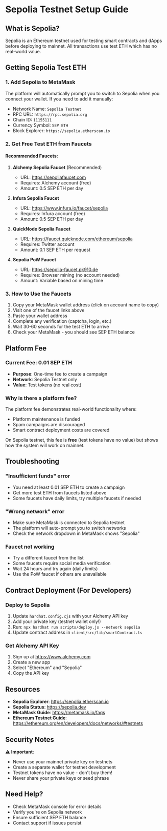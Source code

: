 # Sepolia Testnet Setup Guide

## What is Sepolia?
Sepolia is an Ethereum testnet used for testing smart contracts and dApps before deploying to mainnet. All transactions use test ETH which has no real-world value.

## Getting Sepolia Test ETH

### 1. Add Sepolia to MetaMask
The platform will automatically prompt you to switch to Sepolia when you connect your wallet. If you need to add it manually:

- Network Name: `Sepolia Testnet`
- RPC URL: `https://rpc.sepolia.org`
- Chain ID: `11155111`
- Currency Symbol: `SEP ETH`
- Block Explorer: `https://sepolia.etherscan.io`

### 2. Get Free Test ETH from Faucets

#### Recommended Faucets:
1. **Alchemy Sepolia Faucet** (Recommended)
   - URL: https://sepoliafaucet.com
   - Requires: Alchemy account (free)
   - Amount: 0.5 SEP ETH per day

2. **Infura Sepolia Faucet**
   - URL: https://www.infura.io/faucet/sepolia
   - Requires: Infura account (free)
   - Amount: 0.5 SEP ETH per day

3. **QuickNode Sepolia Faucet**
   - URL: https://faucet.quicknode.com/ethereum/sepolia
   - Requires: Twitter account
   - Amount: 0.1 SEP ETH per request

4. **Sepolia PoW Faucet**
   - URL: https://sepolia-faucet.pk910.de
   - Requires: Browser mining (no account needed)
   - Amount: Variable based on mining time

### 3. How to Use the Faucets

1. Copy your MetaMask wallet address (click on account name to copy)
2. Visit one of the faucet links above
3. Paste your wallet address
4. Complete any verification (captcha, login, etc.)
5. Wait 30-60 seconds for the test ETH to arrive
6. Check your MetaMask - you should see SEP ETH balance

## Platform Fee

### Current Fee: 0.01 SEP ETH
- **Purpose**: One-time fee to create a campaign
- **Network**: Sepolia Testnet only
- **Value**: Test tokens (no real cost)

### Why is there a platform fee?
The platform fee demonstrates real-world functionality where:
- Platform maintenance is funded
- Spam campaigns are discouraged
- Smart contract deployment costs are covered

On Sepolia testnet, this fee is **free** (test tokens have no value) but shows how the system will work on mainnet.

## Troubleshooting

### "Insufficient funds" error
- You need at least 0.01 SEP ETH to create a campaign
- Get more test ETH from faucets listed above
- Some faucets have daily limits, try multiple faucets if needed

### "Wrong network" error
- Make sure MetaMask is connected to Sepolia testnet
- The platform will auto-prompt you to switch networks
- Check the network dropdown in MetaMask shows "Sepolia"

### Faucet not working
- Try a different faucet from the list
- Some faucets require social media verification
- Wait 24 hours and try again (daily limits)
- Use the PoW faucet if others are unavailable

## Contract Deployment (For Developers)

### Deploy to Sepolia
1. Update `hardhat.config.cjs` with your Alchemy API key
2. Add your private key (testnet wallet only!)
3. Run: `npx hardhat run scripts/deploy.js --network sepolia`
4. Update contract address in `client/src/lib/smartContract.ts`

### Get Alchemy API Key
1. Sign up at https://www.alchemy.com
2. Create a new app
3. Select "Ethereum" and "Sepolia"
4. Copy the API key

## Resources

- **Sepolia Explorer**: https://sepolia.etherscan.io
- **Sepolia Status**: https://sepolia.dev
- **MetaMask Guide**: https://metamask.io/faqs
- **Ethereum Testnet Guide**: https://ethereum.org/en/developers/docs/networks/#testnets

## Security Notes

⚠️ **Important**: 
- Never use your mainnet private key on testnets
- Create a separate wallet for testnet development
- Testnet tokens have no value - don't buy them!
- Never share your private keys or seed phrase

## Need Help?

- Check MetaMask console for error details
- Verify you're on Sepolia network
- Ensure sufficient SEP ETH balance
- Contact support if issues persist

